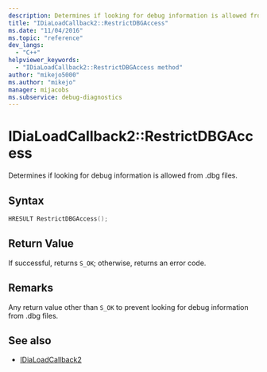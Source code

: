 ```yaml
---
description: Determines if looking for debug information is allowed from .dbg files.
title: "IDiaLoadCallback2::RestrictDBGAccess"
ms.date: "11/04/2016"
ms.topic: "reference"
dev_langs:
  - "C++"
helpviewer_keywords:
  - "IDiaLoadCallback2::RestrictDBGAccess method"
author: "mikejo5000"
ms.author: "mikejo"
manager: mijacobs
ms.subservice: debug-diagnostics
---
```


# IDiaLoadCallback2::RestrictDBGAccess

Determines if looking for debug information is allowed from .dbg files.

## Syntax

```c++
HRESULT RestrictDBGAccess();
```

## Return Value

If successful, returns `S_OK`; otherwise, returns an error code.

## Remarks

Any return value other than `S_OK` to prevent looking for debug information from .dbg files.

## See also

- [IDiaLoadCallback2](../../debugger/debug-interface-access/idialoadcallback2.md)
